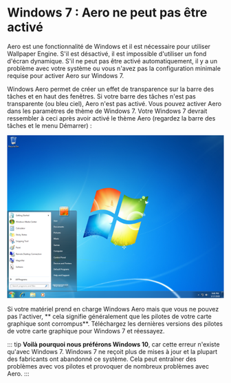 # Windows 7 : Aero ne peut pas être activé

Aero est une fonctionnalité de Windows et il est nécessaire pour utiliser Wallpaper Engine. S'il est désactivé, il est impossible d'utiliser un fond d'écran dynamique. S'il ne peut pas être activé automatiquement, il y a un problème avec votre système ou vous n'avez pas la configuration minimale requise pour activer Aero sur Windows 7.

Windows Aero permet de créer un effet de transparence sur la barre des tâches et en haut des fenêtres. Si votre barre des tâches n'est pas transparente (ou bleu ciel), Aero n'est pas activé. Vous pouvez activer Aero dans les paramètres de thème de Windows 7. Votre Windows 7 devrait ressembler à ceci après avoir activé le thème Aero (regardez la barre des tâches et le menu Démarrer) :

![Windows 7 et Aero](./w7.png)

Si votre matériel prend en charge Windows Aero mais que vous ne pouvez pas l'activer, ** cela signifie généralement que les pilotes de votre carte graphique sont corrompus**. Téléchargez les dernières versions des pilotes de votre carte graphique pour Windows 7 et réessayez.

::: tip **Voilà pourquoi nous préférons Windows 10**, car cette erreur n'existe qu'avec Windows 7. Windows 7 ne reçoit plus de mises à jour et la plupart des fabricants ont abandonné ce système. Cela peut entraîner des problèmes avec vos pilotes et provoquer de nombreux problèmes avec Aero. :::
